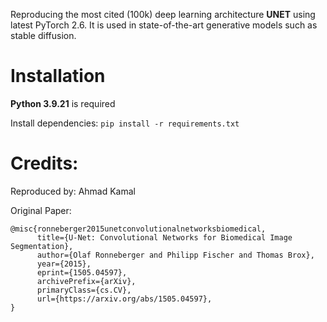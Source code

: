 Reproducing the most cited (100k) deep learning architecture **UNET** using latest PyTorch 2.6. It is used in state-of-the-art generative models such as stable diffusion.

# Installation

**Python 3.9.21** is required

Install dependencies: `pip install -r requirements.txt`

# Credits:

Reproduced by: Ahmad Kamal

Original Paper:

```
@misc{ronneberger2015unetconvolutionalnetworksbiomedical,
      title={U-Net: Convolutional Networks for Biomedical Image Segmentation}, 
      author={Olaf Ronneberger and Philipp Fischer and Thomas Brox},
      year={2015},
      eprint={1505.04597},
      archivePrefix={arXiv},
      primaryClass={cs.CV},
      url={https://arxiv.org/abs/1505.04597}, 
}
```
